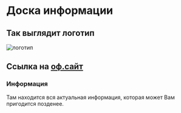 # Доска информации

## Так выглядит логотип
![логотип](https://www.seonews.ru/upload/iblock/a5b/a5bca6110d2c6c8f8e0ab44675750a7c.jpg)

## Ссылка на [оф.сайт](https://github.com/ACserbatykh/Demo-reposyt.git)
### Информация 
Там находится вся актуальная информация, которая может Вам пригодится позденее.